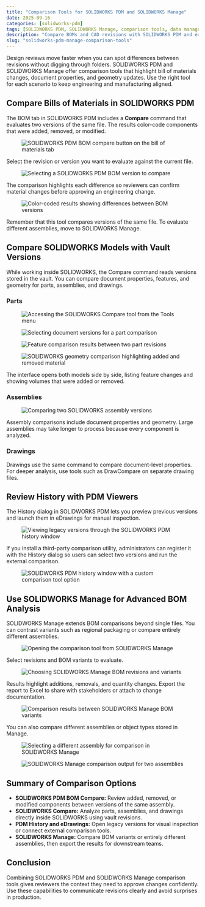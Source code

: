 ```yaml
---
title: "Comparison Tools for SOLIDWORKS PDM and SOLIDWORKS Manage"
date: 2025-09-16
categories: [solidworks-pdm]
tags: [SOLIDWORKS PDM, SOLIDWORKS Manage, comparison tools, data management]
description: "Compare BOMs and CAD revisions with SOLIDWORKS PDM and extend analysis with SOLIDWORKS Manage."
slug: "solidworks-pdm-manage-comparison-tools"
---
```


<p>Design reviews move faster when you can spot differences between revisions without digging through folders. SOLIDWORKS PDM and SOLIDWORKS Manage offer comparison tools that highlight bill of materials changes, document properties, and geometry updates. Use the right tool for each scenario to keep engineering and manufacturing aligned.</p>

<h2>Compare Bills of Materials in SOLIDWORKS PDM</h2>

<p>The BOM tab in SOLIDWORKS PDM includes a <strong>Compare</strong> command that evaluates two versions of the same file. The results color-code components that were added, removed, or modified.</p>

<figure>
  <img src="/assets/images/1_PDM-BOM-Compare-1220x487.png" alt="SOLIDWORKS PDM BOM compare button on the bill of materials tab" />
</figure>

<p>Select the revision or version you want to evaluate against the current file.</p>

<figure>
  <img src="/assets/images/2-PDM-BOM-Compare-1220x493.png" alt="Selecting a SOLIDWORKS PDM BOM version to compare" />
</figure>

<p>The comparison highlights each difference so reviewers can confirm material changes before approving an engineering change.</p>

<figure>
  <img src="/assets/images/3-PDM-BOM-Compare.png" alt="Color-coded results showing differences between BOM versions" />
</figure>

<p>Remember that this tool compares versions of the same file. To evaluate different assemblies, move to SOLIDWORKS Manage.</p>

<h2>Compare SOLIDWORKS Models with Vault Versions</h2>

<p>While working inside SOLIDWORKS, the Compare command reads versions stored in the vault. You can compare document properties, features, and geometry for parts, assemblies, and drawings.</p>

<h3>Parts</h3>

<figure>
  <img src="/assets/images/5-SOLIDWORKS-Compare-Part-1220x367.png" alt="Accessing the SOLIDWORKS Compare tool from the Tools menu" />
</figure>

<figure>
  <img src="/assets/images/6-SOLIDWORKS-Compare-Part-1220x539.png" alt="Selecting document versions for a part comparison" />
</figure>

<figure>
  <img src="/assets/images/8-SOLIDWORKS-Compare-Part.png" alt="Feature comparison results between two part revisions" />
</figure>

<figure>
  <img src="/assets/images/9-SOLIDWORKS-Compare-Part-600x287.png" alt="SOLIDWORKS geometry comparison highlighting added and removed material" />
</figure>

<p>The interface opens both models side by side, listing feature changes and showing volumes that were added or removed.</p>

<h3>Assemblies</h3>

<figure>
  <img src="/assets/images/11-SOLIDWORKS-Compare-Assembly.png" alt="Comparing two SOLIDWORKS assembly versions" />
</figure>

<p>Assembly comparisons include document properties and geometry. Large assemblies may take longer to process because every component is analyzed.</p>

<h3>Drawings</h3>

<p>Drawings use the same command to compare document-level properties. For deeper analysis, use tools such as DrawCompare on separate drawing files.</p>

<h2>Review History with PDM Viewers</h2>

<p>The History dialog in SOLIDWORKS PDM lets you preview previous versions and launch them in eDrawings for manual inspection.</p>

<figure>
  <img src="/assets/images/13-PDM-Compare-Tool-1220x688.png" alt="Viewing legacy versions through the SOLIDWORKS PDM history window" />
</figure>

<p>If you install a third-party comparison utility, administrators can register it with the History dialog so users can select two versions and run the external comparison.</p>

<figure>
  <img src="/assets/images/17-PDM-Compare-Tool-1220x539.png" alt="SOLIDWORKS PDM history window with a custom comparison tool option" />
</figure>

<h2>Use SOLIDWORKS Manage for Advanced BOM Analysis</h2>

<p>SOLIDWORKS Manage extends BOM comparisons beyond single files. You can contrast variants such as regional packaging or compare entirely different assemblies.</p>

<figure>
  <img src="/assets/images/SOLIDWORKS-Manage-BOM-Compare-1220x580.png" alt="Opening the comparison tool from SOLIDWORKS Manage" />
</figure>

<p>Select revisions and BOM variants to evaluate.</p>

<figure>
  <img src="/assets/images/19-Manage-Compare-BOM-Variations-1220x147.png" alt="Choosing SOLIDWORKS Manage BOM revisions and variants" />
</figure>

<p>Results highlight additions, removals, and quantity changes. Export the report to Excel to share with stakeholders or attach to change documentation.</p>

<figure>
  <img src="/assets/images/20-Manage-Compare-BOM-Variations.png" alt="Comparison results between SOLIDWORKS Manage BOM variants" />
</figure>

<p>You can also compare different assemblies or object types stored in Manage.</p>

<figure>
  <img src="/assets/images/22-Manage-Compare-BOM-to-Different-Assembly-1220x424.png" alt="Selecting a different assembly for comparison in SOLIDWORKS Manage" />
</figure>

<figure>
  <img src="/assets/images/24-Manage-Compare-BOM-to-Different-Assembly.png" alt="SOLIDWORKS Manage comparison output for two assemblies" />
</figure>

<h2>Summary of Comparison Options</h2>

<ul>
  <li><strong>SOLIDWORKS PDM BOM Compare:</strong> Review added, removed, or modified components between versions of the same assembly.</li>
  <li><strong>SOLIDWORKS Compare:</strong> Analyze parts, assemblies, and drawings directly inside SOLIDWORKS using vault revisions.</li>
  <li><strong>PDM History and eDrawings:</strong> Open legacy versions for visual inspection or connect external comparison tools.</li>
  <li><strong>SOLIDWORKS Manage:</strong> Compare BOM variants or entirely different assemblies, then export the results for downstream teams.</li>
</ul>

<h2>Conclusion</h2>

<p>Combining SOLIDWORKS PDM and SOLIDWORKS Manage comparison tools gives reviewers the context they need to approve changes confidently. Use these capabilities to communicate revisions clearly and avoid surprises in production.</p>
